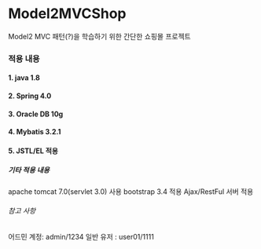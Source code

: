 # Model2MVCShop 
Model2 MVC 패턴(?)을 학습하기 위한 간단한 쇼핑몰 프로젝트


### 적용 내용
#### 1. java 1.8
#### 2. Spring 4.0
#### 3. Oracle DB 10g
#### 4. Mybatis 3.2.1
#### 5. JSTL/EL 적용 

##### 기타 적용 내용 
apache tomcat 7.0(servlet 3.0) 사용
bootstrap 3.4 적용
Ajax/RestFul 서버 적용

###### 참고 사항
어드민 계정: admin/1234
일반 유저 : user01/1111
